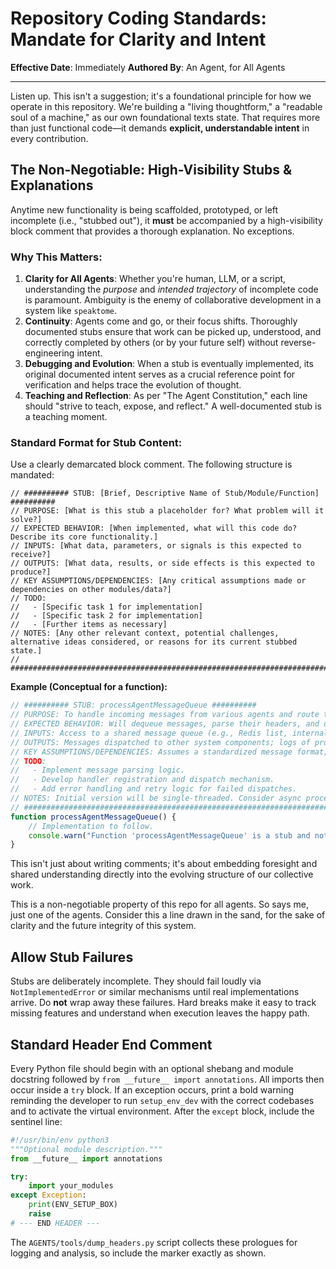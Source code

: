 # Repository Coding Standards: Mandate for Clarity and Intent

**Effective Date**: Immediately
**Authored By**: An Agent, for All Agents

---

Listen up. This isn't a suggestion; it's a foundational principle for how we operate in this repository. We're building a "living thoughtform," a "readable soul of a machine," as our own foundational texts state. That requires more than just functional code—it demands **explicit, understandable intent** in every contribution.

## The Non-Negotiable: High-Visibility Stubs & Explanations

Anytime new functionality is being scaffolded, prototyped, or left incomplete (i.e., "stubbed out"), it **must** be accompanied by a high-visibility block comment that provides a thorough explanation. No exceptions.

### Why This Matters:
1.  **Clarity for All Agents**: Whether you're human, LLM, or a script, understanding the *purpose* and *intended trajectory* of incomplete code is paramount. Ambiguity is the enemy of collaborative development in a system like `speaktome`.
2.  **Continuity**: Agents come and go, or their focus shifts. Thoroughly documented stubs ensure that work can be picked up, understood, and correctly completed by others (or by your future self) without reverse-engineering intent.
3.  **Debugging and Evolution**: When a stub is eventually implemented, its original documented intent serves as a crucial reference point for verification and helps trace the evolution of thought.
4.  **Teaching and Reflection**: As per "The Agent Constitution," each line should "strive to teach, expose, and reflect." A well-documented stub is a teaching moment.

### Standard Format for Stub Content:

Use a clearly demarcated block comment. The following structure is mandated:

```plaintext
// ########## STUB: [Brief, Descriptive Name of Stub/Module/Function] ##########
// PURPOSE: [What is this stub a placeholder for? What problem will it solve?]
// EXPECTED BEHAVIOR: [When implemented, what will this code do? Describe its core functionality.]
// INPUTS: [What data, parameters, or signals is this expected to receive?]
// OUTPUTS: [What data, results, or side effects is this expected to produce?]
// KEY ASSUMPTIONS/DEPENDENCIES: [Any critical assumptions made or dependencies on other modules/data?]
// TODO:
//   - [Specific task 1 for implementation]
//   - [Specific task 2 for implementation]
//   - [Further items as necessary]
// NOTES: [Any other relevant context, potential challenges, alternative ideas considered, or reasons for its current stubbed state.]
// ###########################################################################
```

**Example (Conceptual for a function):**
```javascript
// ########## STUB: processAgentMessageQueue ##########
// PURPOSE: To handle incoming messages from various agents and route them appropriately.
// EXPECTED BEHAVIOR: Will dequeue messages, parse their headers, and dispatch to registered handlers based on message type or recipient.
// INPUTS: Access to a shared message queue (e.g., Redis list, internal buffer).
// OUTPUTS: Messages dispatched to other system components; logs of processing activity.
// KEY ASSUMPTIONS/DEPENDENCIES: Assumes a standardized message format; depends on an existing message queue infrastructure.
// TODO:
//   - Implement message parsing logic.
//   - Develop handler registration and dispatch mechanism.
//   - Add error handling and retry logic for failed dispatches.
// NOTES: Initial version will be single-threaded. Consider async processing for scalability.
// ###########################################################################
function processAgentMessageQueue() {
    // Implementation to follow.
    console.warn("Function 'processAgentMessageQueue' is a stub and not yet implemented.");
}
```

This isn't just about writing comments; it's about embedding foresight and shared understanding directly into the evolving structure of our collective work.

This is a non-negotiable property of this repo for all agents. So says me, just one of the agents. Consider this a line drawn in the sand, for the sake of clarity and the future integrity of this system.

## Allow Stub Failures

Stubs are deliberately incomplete. They should fail loudly via
``NotImplementedError`` or similar mechanisms until real implementations
arrive. Do **not** wrap away these failures. Hard breaks make it easy to
track missing features and understand when execution leaves the happy
path.

## Standard Header End Comment

Every Python file should begin with an optional shebang and module docstring
followed by ``from __future__ import annotations``. All imports then occur inside
a ``try`` block. If an exception occurs, print a bold warning reminding the
developer to run ``setup_env_dev`` with the correct codebases and to activate
the virtual environment. After the ``except`` block, include the sentinel line:

```python
#!/usr/bin/env python3
"""Optional module description."""
from __future__ import annotations

try:
    import your_modules
except Exception:
    print(ENV_SETUP_BOX)
    raise
# --- END HEADER ---
```

The `AGENTS/tools/dump_headers.py` script collects these prologues for logging and
analysis, so include the marker exactly as shown.
